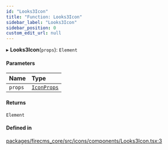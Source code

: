 ```yaml
---
id: "Looks3Icon"
title: "Function: Looks3Icon"
sidebar_label: "Looks3Icon"
sidebar_position: 0
custom_edit_url: null
---
```


▸ **Looks3Icon**(`props`): `Element`

#### Parameters

| Name | Type |
| :------ | :------ |
| `props` | [`IconProps`](../types/IconProps.md) |

#### Returns

`Element`

#### Defined in

[packages/firecms_core/src/icons/components/Looks3Icon.tsx:3](https://github.com/FireCMSco/firecms/blob/d45f3739/packages/firecms_core/src/icons/components/Looks3Icon.tsx#L3)
